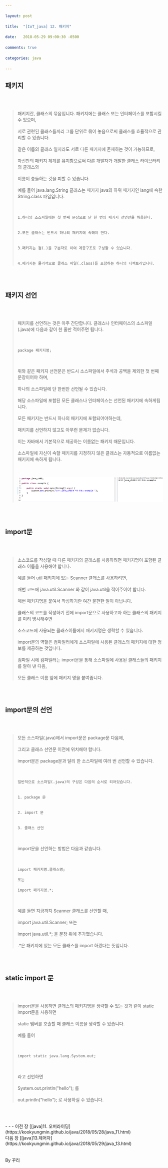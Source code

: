 ```yaml
---

layout: post

title:  "[IoT_java] 12. 패키지"

date:   2018-05-29 09:00:30 -0500

comments: true

categories: java

---
```


## 패키지

<br>
<br>

>패키지란, 클래스의 묶음입니다. 패키지에는 클래스 또는 인터페이스를 포함시킬 수 있으며,
><br>
><br>
>서로 관련된 클래스들끼리 그룹 단위로 묶어 놓음으로써 클래스를 효율적으로 관리할 수 있습니다.
><br>
><br>
>같은 이름의 클래스 일지라도 서로 다른 패키지에 존재하는 것이 가능하므로,
><br>
><br>
>자신만의 패키지 체계를 유지함으로써 다른 개발자가 개발한 클래스 라이브러리의 클래스와
><br>
><br>
>이름이 충돌하는 것을 피할 수 있습니다.
><br>
><br>
>예를 들어 java.lang.String 클래스는 패키지 java의 하위 패키지인 lang에 속한 String.class 파일입니다.
><br>
><br>
><br>
>
>```
>1.하나의 소스파일에는 첫 번째 문장으로 단 한 번의 패키지 선언만을 허용한다.
>
>
>2.모든 클래스는 반드시 하나의 패키지에 속해야 한다.
>
>
>3.패키지는 점(.)을 구분자로 하여 계층구조로 구성할 수 있습니다.
>
>
>4.패키지는 물리적으로 클래스 파일(.class)를 포함하는 하나의 디렉토리입니다.
>```

<br>
<br>

## 패키지 선언

<br>
<br>

>패키지를 선언하는 것은 아주 간단합니다. 클래스나 인터페이스의 소스파일(.java)에 다음과 같이 한 줄만 적어주면 됩니다.
><br>
><br>
><br>
>
>```
>package 패키지명;
>```
>
><br>
><br>
>위와 같은 패키지 선언문은 반드시 소스파일에서 주석과 공백을 제외한 첫 번째 문장이어야 하며,
><br>
><br>
>하나의 소스파일에 단 한번만 선언될 수 있습니다.
><br>
><br>
>해당 소스파일에 포함된 모든 클래스나 인터페이스는 선언된 패키지에 속하게됩니다.
><br>
><br>
>모든 패키지는 반드시 하나의 패키지에 포함되어야하는데,
><br>
><br>
>패키지를 선언하지 않고도 아무런 문제가 없습니다.
><br>
><br>
>이는 자바에서 기본적으로 제공하는 이름없는 패키지 때문입니다.
><br>
><br>
>소스파일에 자신이 속할 패키지를 지정하지 않은 클래스는 자동적으로 이름없는 패키지에 속하게 됩니다.
><br>
><br>
><br>
>
>![image](/image/java_image/java_image_73.png)

<br>
<br>

## import문

<br>
<br>

>소스코드를 작성할 때 다른 패키지의 클래스를 사용하려면 패키지명이 포함된 클래스 이름을 사용해야 합니다.
><br>
><br>
>예를 들어 util 패키지에 있는 Scanner 클래스를 사용하려면,
><br>
><br>
>매번 코드에 java.util.Scanner 와 같이 java.util을 적어주어야 합니다.
><br>
><br>
>매번 패키지명을 붙여서 작성하기란 여간 불편한 일이 아닙니다.
><br>
><br>
>클래스의 코드를 작성하기 전에 import문으로 사용하고자 하는 클래스의 패키지를 미리 명시해주면
><br>
><br>
>소스코드에 사용되는 클래스이름에서 패키지명은 생략할 수 있습니다.
><br>
><br>
>import문의 역할은 컴파일러에게 소스파일에 사용된 클래스의 패키지에 대한 정보를 제공하는 것입니다.
><br>
><br>
>컴파일 시에 컴파일러는 import문을 통해 소스파일에 사용된 클래스들의 패키지를 알아 낸 다음,
><br>
><br>
>모든 클래스 이름 앞에 패키지 명을 붙여줍니다.

<br>
<br>

## import문의 선언

<br>
<br>

>모든 소스파일(.java)에서 import문은 package문 다음에,
><br>
><br>
>그리고 클래스 선언문 이전에 위치해야 합니다.
><br>
><br>
>import문은 package문과 달리 한 소스파일에 여러 번 선언할 수 있습니다.
><br>
><br>
><br>
>
>```
>일반적으로 소스파일(.java)의 구성은 다음의 순서로 되어있습니다.
>
>
>1. package 문
>
>
>2. import 문
>
>
>3. 클래스 선언
>```
>
><br>
><br>
>import문을 선언하는 방법은 다음과 같습니다.
><br>
><br>
><br>
>
>```
>import 패키지명.클래스명;
>
>또는
>
>import 패키지명.*;
>```
>
><br>
><br>
>예를 들면 지금까지 Scanner 클래스를 선언할 때,
><br>
><br>
>import java.util.Scanner; 또는
><br>
><br>
>import java.util.*; 을 문장 위에 추가했습니다.
><br>
><br>
>.*은 패키지에 있는 모든 클래스를 import 하겠다는 뜻입니다.

<br>
<br>

## static import 문

<br>
<br>

>import문을 사용하면 클래스의 패키지명을 생략할 수 있는 것과 같이 static import문을 사용하면
><br>
><br>
>static 멤버를 호출할 때 클래스 이름을 생략할 수 있습니다.
><br>
><br>
>예를 들어 
><br>
><br>
><br>
>
>```
>import static java.lang.System.out;
>```
>
><br>
><br>
>라고 선언하면
><br>
><br>
>System.out.println("hello"); 를
><br>
><br>
>out.println("hello"); 로 사용하실 수 있습니다.



<br>
<br>
<br>
- - -
이전 장 [[java]11. 오버라이딩](https://kookyungmin.github.io/java/2018/05/28/java_11.html)
<br>
다음 장 [[java]13.제어자](https://kookyungmin.github.io/java/2018/05/29/java_13.html)


<br>
<br>
<br>
By 꾸리